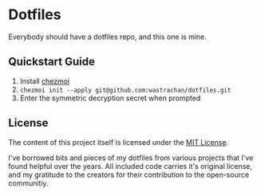 # Dotfiles

Everybody should have a dotfiles repo, and this one is mine.

## Quickstart Guide

1. Install [chezmoi](https://www.chezmoi.io/install/)
2. `chezmoi init --apply git@github.com:wastrachan/dotfiles.git`
3. Enter the symmetric decryption secret when prompted

## License

The content of this project itself is licensed under the [MIT License](LICENSE).

I've borrowed bits and pieces of my dotfiles from various projects that I've found helpful over the years. All included code carries it's original license, and my gratitude to the creators for their contribution to the open-source communitiy.
